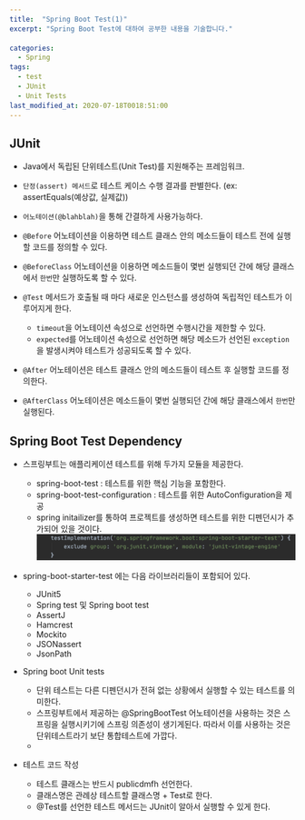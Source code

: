 ```yaml
---
title:  "Spring Boot Test(1)"
excerpt: "Spring Boot Test에 대하여 공부한 내용을 기술합니다."

categories:
  - Spring
tags:
  - test
  - JUnit
  - Unit Tests
last_modified_at: 2020-07-18T0018:51:00
---
```


## JUnit
- Java에서 독립된 단위테스트(Unit Test)를 지원해주는 프레임워크.
- `단정(assert) 메서드`로 테스트 케이스 수행 결과를 판별한다.
(ex: assertEquals(예상값, 실제값))
- `어노테이션(@blahblah)`을 통해 간결하게 사용가능하다.

- `@Before` 어노테이션을 이용하면 테스트 클래스 안의 메소드들이 테스트 전에 실행할 코드를 정의할 수 있다.
- `@BeforeClass` 어노테이션을 이용하면 메소드들이 몇번 실행되던 간에 해당 클래스에서 `한번`만 실행하도록 할 수 있다.

- `@Test` 메서드가 호출될 때 마다 새로운 인스턴스를 생성하여 독립적인 테스트가 이루어지게 한다. 
  * `timeout`을 어노테이션 속성으로 선언하면 수행시간을 제한할 수 있다.
  * `expected`를 어노테이션 속성으로 선언하면 해당 메소드가 선언된 `exception`을 발생시켜야 테스트가 성공되도록 할 수 있다.

- `@After` 어노테이션은 테스트 클래스 안의 메소드들이 테스트 후 실행할 코드를 정의한다.
- `@AfterClass` 어노테이션은 메소드들이 몇번 실행되던 간에 해당 클래스에서 `한번`만 실행된다.

## Spring Boot Test Dependency
- 스프링부트는 애플리케이션 테스트를 위해 두가지 모듈을 제공한다.
  * spring-boot-test : 테스트를 위한 핵심 기능을 포함한다.
  * spring-boot-test-configuration : 테스트를 위한 AutoConfiguration을 제공
  * spring initailizer를 통하여 프로젝트를 생성하면 테스트를 위한 디펜던시가 추가되어 있을 것이다.
 ![1](/assets/images/spring-boot-test.png)

- spring-boot-starter-test 에는 다음 라이브러리들이 포함되어 있다.
  * JUnit5
  * Spring test 및 Spring boot test
  * AssertJ
  * Hamcrest
  * Mockito
  * JSONassert
  * JsonPath

- Spring boot Unit tests
  * 단위 테스트는 다른 디펜던시가 전혀 없는 상황에서 실행할 수 있는 테스트를 의미한다.
  * 스프링부트에서 제공하는 @SpringBootTest 어노테이션을 사용하는 것은 스프링을 실행시키기에 스프링 의존성이 생기게된다. 따라서 이를 사용하는 것은 단위테스트라기 보단 통합테스트에 가깝다.
  * 
- 테스트 코드 작성
  * 테스트 클래스는 반드시 publicdmfh 선언한다.
  * 클래스명은 관례상 테스트할 클래스명 + Test로 한다.
  * @Test를 선언한 테스트 메서드는 JUnit이 알아서 실행할 수 있게 한다.